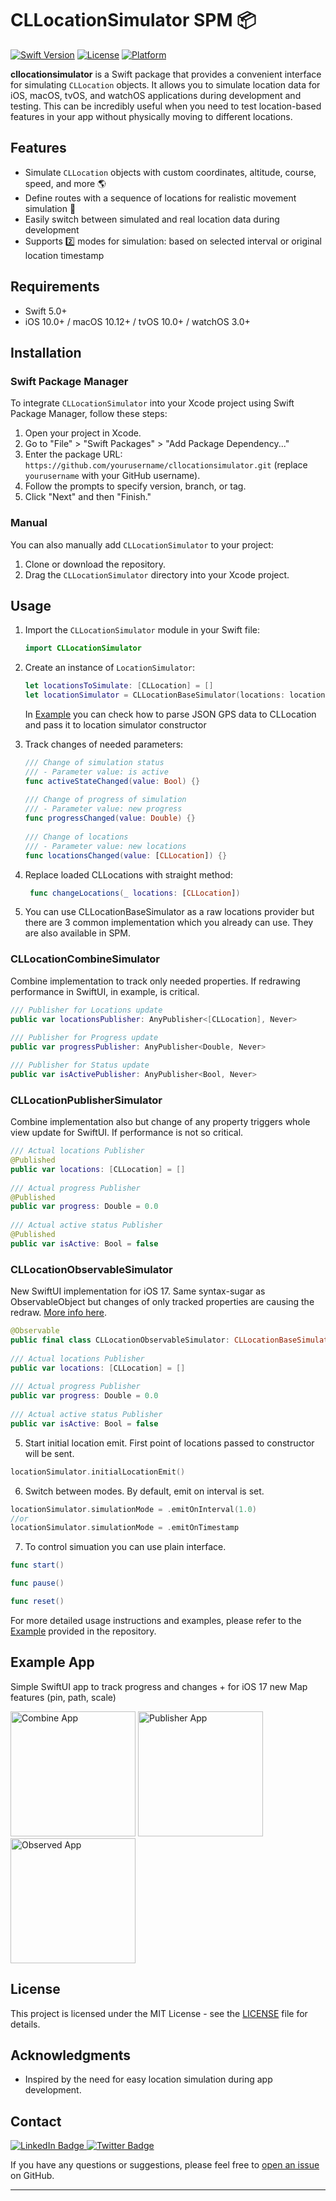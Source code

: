 # CLLocationSimulator SPM 📦

[![Swift Version](https://img.shields.io/badge/Swift-5.0+-orange.svg)](https://swift.org)
[![License](https://img.shields.io/badge/License-MIT-blue.svg)](LICENSE)
[![Platform](https://img.shields.io/badge/Platform-iOS%20|%20macOS%20|%20tvOS%20|%20watchOS-lightgrey.svg)](https://developer.apple.com)

**cllocationsimulator** is a Swift package that provides a convenient interface for simulating `CLLocation` objects. It allows you to simulate location data for iOS, macOS, tvOS, and watchOS applications during development and testing. This can be incredibly useful when you need to test location-based features in your app without physically moving to different locations.

## Features

- Simulate `CLLocation` objects with custom coordinates, altitude, course, speed, and more 🌎
- Define routes with a sequence of locations for realistic movement simulation 🚏
- Easily switch between simulated and real location data during development
- Supports 2️⃣ modes for simulation: based on selected interval or original location timestamp

## Requirements

- Swift 5.0+
- iOS 10.0+ / macOS 10.12+ / tvOS 10.0+ / watchOS 3.0+

## Installation

### Swift Package Manager

To integrate `CLLocationSimulator` into your Xcode project using Swift Package Manager, follow these steps:

1. Open your project in Xcode.
2. Go to "File" > "Swift Packages" > "Add Package Dependency..."
3. Enter the package URL: `https://github.com/yourusername/cllocationsimulator.git` (replace `yourusername` with your GitHub username).
4. Follow the prompts to specify version, branch, or tag.
5. Click "Next" and then "Finish."

### Manual

You can also manually add `CLLocationSimulator` to your project:

1. Clone or download the repository.
2. Drag the `CLLocationSimulator` directory into your Xcode project.

## Usage

1. Import the `CLLocationSimulator` module in your Swift file:

   ```swift
   import CLLocationSimulator
   ```

2. Create an instance of `LocationSimulator`:

   ```swift
   let locationsToSimulate: [CLLocation] = []
   let locationSimulator = CLLocationBaseSimulator(locations: locationsToSimulate)
   ```

   In [Example](Example/LocationSimulatorExample/FileParser/) you can check how to parse JSON GPS data to CLLocation and pass it to location simulator constructor

3. Track changes of needed parameters:

   ```swift
   /// Change of simulation status
   /// - Parameter value: is active
   func activeStateChanged(value: Bool) {}
    
   /// Change of progress of simulation
   /// - Parameter value: new progress
   func progressChanged(value: Double) {}
    
   /// Change of locations
   /// - Parameter value: new locations
   func locationsChanged(value: [CLLocation]) {}
   ```
   
4. Replace loaded CLLocations with straight method:
   ```swift
    func changeLocations(_ locations: [CLLocation])
   ```
   
5. You can use CLLocationBaseSimulator as a raw locations provider but there are 3 common implementation which you already can use. They are also available in SPM.
   
### CLLocationCombineSimulator

Combine implementation to track only needed properties. If redrawing performance in SwiftUI, in example, is critical.

```swift
/// Publisher for Locations update
public var locationsPublisher: AnyPublisher<[CLLocation], Never>
    
/// Publisher for Progress update
public var progressPublisher: AnyPublisher<Double, Never>

/// Publisher for Status update
public var isActivePublisher: AnyPublisher<Bool, Never>
```

### CLLocationPublisherSimulator

Combine implementation also but change of any property triggers whole view update for SwiftUI. If performance is not so critical.

```swift
/// Actual locations Publisher
@Published
public var locations: [CLLocation] = []
    
/// Actual progress Publisher
@Published
public var progress: Double = 0.0
    
/// Actual active status Publisher
@Published
public var isActive: Bool = false
```

### CLLocationObservableSimulator

New SwiftUI implementation for iOS 17. Same syntax-sugar as ObservableObject but changes of only tracked properties are causing the redraw. [More info here](https://developer.apple.com/documentation/observation).

```swift
@Observable
public final class CLLocationObservableSimulator: CLLocationBaseSimulator {
    
/// Actual locations Publisher
public var locations: [CLLocation] = []
    
/// Actual progress Publisher
public var progress: Double = 0.0
    
/// Actual active status Publisher
public var isActive: Bool = false
```

5. Start initial location emit. First point of locations passed to constructor will be sent.

```swift
locationSimulator.initialLocationEmit()
```

6. Switch between modes. By default, emit on interval is set.

```swift
locationSimulator.simulationMode = .emitOnInterval(1.0)
//or
locationSimulator.simulationMode = .emitOnTimestamp
```

7. To control simuation you can use plain interface.

```swift
func start()

func pause()

func reset()
```

For more detailed usage instructions and examples, please refer to the  [Example](Example/LocationSimulatorExample) provided in the repository.

## Example App

Simple SwiftUI app to track progress and changes + for iOS 17 new Map features (pin, path, scale)

<img src="/Images/Combine.png" alt="Combine App" width="200"/> <img src="/Images/Publisher.png" alt="Publisher App" width="200"/> <img src="/Images/Observed.png" alt="Observed App" width="200"/>

## License

This project is licensed under the MIT License - see the [LICENSE](LICENSE) file for details.

## Acknowledgments

- Inspired by the need for easy location simulation during app development.

## Contact

<div id="badges">
  <a href="https://www.linkedin.com/in/antongubarenko">
    <img src="https://img.shields.io/badge/LinkedIn-blue?style=for-the-badge&logo=linkedin&logoColor=white" alt="LinkedIn Badge"/>
  </a>
  <a href="https://twitter.com/AntonGubarenko">
    <img src="https://img.shields.io/badge/Twitter-blue?style=for-the-badge&logo=twitter&logoColor=white" alt="Twitter Badge"/>
  </a>
</div>

If you have any questions or suggestions, please feel free to [open an issue](https://github.com/yourusername/cllocationsimulator/issues) on GitHub.

---
